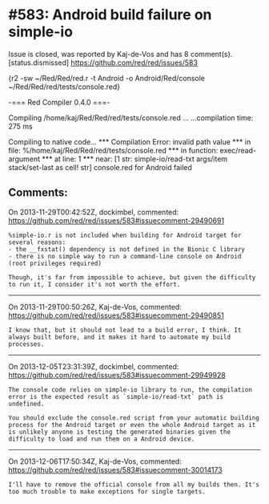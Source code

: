 
#583: Android build failure on simple-io
================================================================================
Issue is closed, was reported by Kaj-de-Vos and has 8 comment(s).
[status.dismissed]
<https://github.com/red/red/issues/583>

{r2 -sw ~/Red/Red/red.r -t Android  -o Android/Red/console ~/Red/Red/red/tests/console.red}

-=== Red Compiler 0.4.0 ===- 

Compiling /home/kaj/Red/Red/red/tests/console.red ...
...compilation time:     275 ms

Compiling to native code...
**\* Compilation Error: invalid path value 
**\* in file: %/home/kaj/Red/Red/red/tests/console.red 
**\* in function: exec/read-argument
**\* at line: 1 
**\* near: [1 str: simple-io/read-txt args/item stack/set-last as cell! str]
console.red for Android failed



Comments:
--------------------------------------------------------------------------------

On 2013-11-29T00:42:52Z, dockimbel, commented:
<https://github.com/red/red/issues/583#issuecomment-29490691>

    %simple-io.r is not included when building for Android target for several reasons:
    - the __fxstat() dependency is not defined in the Bionic C library
    - there is no simple way to run a command-line console on Android (root privileges required)
    
    Though, it's far from impossible to achieve, but given the difficulty to run it, I consider it's not worth the effort.

--------------------------------------------------------------------------------

On 2013-11-29T00:50:26Z, Kaj-de-Vos, commented:
<https://github.com/red/red/issues/583#issuecomment-29490851>

    I know that, but it should not lead to a build error, I think. It always built before, and it makes it hard to automate my build processes.

--------------------------------------------------------------------------------

On 2013-12-05T23:31:39Z, dockimbel, commented:
<https://github.com/red/red/issues/583#issuecomment-29949928>

    The console code relies on simple-io library to run, the compilation error is the expected result as `simple-io/read-txt` path is undefined.
    
    You should exclude the console.red script from your automatic building process for the Android target or even the whole Android target as it is unlikely anyone is testing the generated binaries given the difficulty to load and run them on a Android device.

--------------------------------------------------------------------------------

On 2013-12-06T17:50:34Z, Kaj-de-Vos, commented:
<https://github.com/red/red/issues/583#issuecomment-30014173>

    I'll have to remove the official console from all my builds then. It's too much trouble to make exceptions for single targets.

